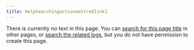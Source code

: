 ```yaml
---
title: HelpSearchingactioneditredlink1
---
```

There is currently no text in this page.
You can [search for this page title](Special:Search//www.mediawiki.org/wiki/Special:MyLanguage/Help:Searching "Special:Search//www.mediawiki.org/wiki/Special:MyLanguage/Help:Searching") in other pages, or [search the related logs](https://www.chessprogramming.org/index.php?title=Special:Log&page=Talk:/www.mediawiki.org/wiki/Special:MyLanguage/Help:Searching), but you do not have permission to create this page.

